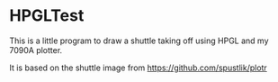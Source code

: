 # HPGLTest

This is a little program to draw a shuttle taking off using HPGL and my 7090A plotter.

It is based on the shuttle image from https://github.com/spustlik/plotr

